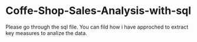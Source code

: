 # Coffe-Shop-Sales-Analysis-with-sql

Please go through the sql file.
You can fild how i have approched to extract key measures to analize the data.
